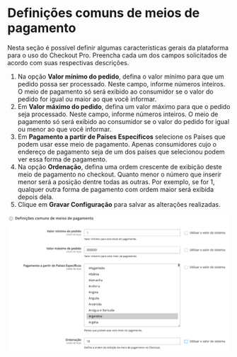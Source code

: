 # Definições comuns de meios de pagamento

Nesta seção é possível definir algumas características gerais da plataforma para o uso do Checkout Pro. Preencha cada um dos campos solicitados de acordo com suas respectivas descrições.

1. Na opção **Valor mínimo do pedido**, defina o valor mínimo para que um pedido possa ser processado. Neste campo, informe números inteiros. O meio de pagamento só será exibido ao consumidor se o valor do pedido for igual ou maior ao que você informar.
2. Em **Valor máximo do pedido**, defina um valor máximo para que o pedido seja processado. Neste campo, informe números inteiros. O meio de pagamento só será exibido ao consumidor se o valor do pedido for igual ou menor ao que você informar.
3. Em **​​Pagamento a partir de Países Específicos** selecione os Países que podem usar esse meio de pagamento. Apenas consumidores cujo o endereço de pagamento seja de um dos países que selecionou podem ver essa forma de pagamento.
4. Na opção **Ordenação**, defina uma ordem crescente de exibição deste meio de pagamento no checkout. Quanto menor o número que inserir menor será a posição dentre todas as outras. Por exemplo, se for 1, qualquer outra forma de pagamento com ordem maior será exibida depois dela.
5. Clique em **Gravar Configuração** para salvar as alterações realizadas.

![Common definitions](/images/magento-two/definicoes_comuns.png)